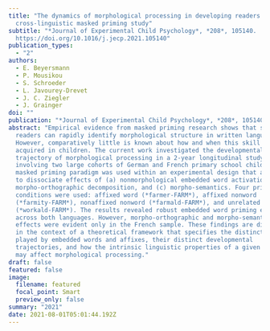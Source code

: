 ```yaml
---
title: "The dynamics of morphological processing in developing readers: A
  cross-linguistic masked priming study"
subtitle: "*Journal of Experimental Child Psychology*, *208*, 105140.
  https://doi.org/10.1016/j.jecp.2021.105140"
publication_types:
  - "2"
authors:
  - E. Beyersmann
  - P. Mousikou
  - S. Schroeder
  - L. Javourey-Drevet
  - J. C. Ziegler
  - J. Grainger
doi: ""
publication: "*Journal of Experimental Child Psychology*, *208*, 105140"
abstract: "Empirical evidence from masked priming research shows that skilled
  readers can rapidly identify morphological structure in written language.
  However, comparatively little is known about how and when this skill is
  acquired in children. The current work investigated the developmental
  trajectory of morphological processing in a 2-year longitudinal study
  involving two large cohorts of German and French primary school children. The
  masked priming paradigm was used within an experimental design that allowed us
  to dissociate effects of (a) nonmorphological embedded word activation, (b)
  morpho-orthographic decomposition, and (c) morpho-semantics. Four priming
  conditions were used: affixed word (*farmer-FARM*), affixed nonword
  (*farmity-FARM*), nonaffixed nonword (*farmald-FARM*), and unrelated control
  (*workald-FARM*). The results revealed robust embedded word priming effects
  across both languages. However, morpho-orthographic and morpho-semantic
  effects were evident only in the French sample. These findings are discussed
  in the context of a theoretical framework that specifies the distinct roles
  played by embedded words and affixes, their distinct developmental
  trajectories, and how the intrinsic linguistic properties of a given language
  may affect morphological processing."
draft: false
featured: false
image:
  filename: featured
  focal_point: Smart
  preview_only: false
summary: "2021"
date: 2021-08-01T05:01:44.192Z
---
```

